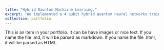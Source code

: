 ```yaml
---
title: "Hybrid Qauntum Machiine Learning."
excerpt: "We implemented a 4 qubit hybrid quantum neural networks trained on solving the Flock energy of Li-H molecular compond.<br/><img src='/images/4qubitQNN.png'>"
collection: portfolio
---
```


This is an item in your portfolio. It can be have images or nice text. If you name the file .md, it will be parsed as markdown. If you name the file .html, it will be parsed as HTML. 
